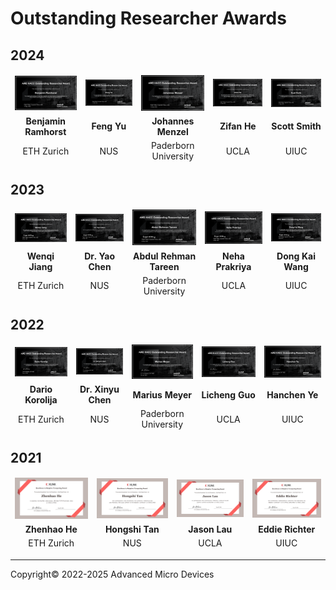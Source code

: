 # Outstanding Researcher Awards​

## 2024

<!--Sorted alphabetically by center-->

<table border="0" width="100%" style="border: 0px; background:transparent">
    <thead>
        <tr style="border: 0px;">
            <td style="border: 0px; background:transparent; text-align: center; vertical-align: middle;">
                <a href="./images/awards/ETHZ_award_2025.png"><img src="./images/awards/ETHZ_award_2025.png" width="180"></a>
            </td>
            <td style="border: 0px; background:transparent; text-align: center; vertical-align: middle;">
                <a href="./images/awards/NUS_award_2025.png"><img src="./images/awards/NUS_award_2025.png" width="180"></a>
            </td>
            <td style="border: 0px; background:transparent; text-align: center; vertical-align: middle;">
                <a href="./images/awards/Paderborn_award_2025.png"><img src="./images/awards/Paderborn_award_2025.png" width="180"></a>
            </td>
            <td style="border: 0px; background:transparent; text-align: center; vertical-align: middle;">
                <a href="./images/awards/UCLA_award_2025.png"><img src="./images/awards/UCLA_award_2025.png" width="180"></a>
            </td>
            <td style="border: 0px; background:transparent; text-align: center; vertical-align: middle;">
                <a href="./images/awards/UIUC_award_2025.png"><img src="./images/awards/UIUC_award_2025.png" width="180"></a>
            </td>
        </tr>
        <tr style="border: 0px;">
            <td style="border: 0px; background:transparent; text-align: center; vertical-align: middle;"><strong>Benjamin Ramhorst</strong></td>
            <td style="border: 0px; background:transparent; text-align: center; vertical-align: middle;"><strong>Feng Yu</strong></td>
            <td style="border: 0px; background:transparent; text-align: center; vertical-align: middle;"><strong>Johannes Menzel</strong></td>
            <td style="border: 0px; background:transparent; text-align: center; vertical-align: middle;"><strong>Zifan He</strong></td>
            <td style="border: 0px; background:transparent; text-align: center; vertical-align: middle;"><strong>Scott Smith</strong></td>
        </tr>
        <tr style="border: 0px;">
            <td style="border: 0px; background:transparent; text-align: center; vertical-align: middle;">ETH Zurich</td>
            <td style="border: 0px; background:transparent; text-align: center; vertical-align: middle;">NUS</td>
            <td style="border: 0px; background:transparent; text-align: center; vertical-align: middle;">Paderborn University​</td>
            <td style="border: 0px; background:transparent; text-align: center; vertical-align: middle;">UCLA</td>
            <td style="border: 0px; background:transparent; text-align: center; vertical-align: middle;">UIUC</td>
        </tr>
    </thead>
</table>

## 2023

<!--Sorted alphabetically by center-->

<table border="0" width="100%" style="border: 0px; background:transparent">
    <thead>
        <tr style="border: 0px;">
            <td style="border: 0px; background:transparent; text-align: center; vertical-align: middle;">
                <a href="./images/awards/ETHZ_award_2024.png"><img src="./images/awards/ETHZ_award_2024.png" width="180"></a>
            </td>
            <td style="border: 0px; background:transparent; text-align: center; vertical-align: middle;">
                <a href="./images/awards/NUS_award_2024.png"><img src="./images/awards/NUS_award_2024.png" width="180"></a>
            </td>
            <td style="border: 0px; background:transparent; text-align: center; vertical-align: middle;">
                <a href="./images/awards/Paderborn_award_2024.png"><img src="./images/awards/Paderborn_award_2024.png" width="180"></a>
            </td>
            <td style="border: 0px; background:transparent; text-align: center; vertical-align: middle;">
                <a href="./images/awards/UCLA_award_2024.png"><img src="./images/awards/UCLA_award_2024.png" width="180"></a>
            </td>
            <td style="border: 0px; background:transparent; text-align: center; vertical-align: middle;">
                <a href="./images/awards/UIUC_award_2024.png"><img src="./images/awards/UIUC_award_2024.png" width="180"></a>
            </td>
        </tr>
        <tr style="border: 0px;">
            <td style="border: 0px; background:transparent; text-align: center; vertical-align: middle;"><strong>Wenqi Jiang</strong></td>
            <td style="border: 0px; background:transparent; text-align: center; vertical-align: middle;"><strong>Dr. Yao Chen</strong></td>
            <td style="border: 0px; background:transparent; text-align: center; vertical-align: middle;"><strong>Abdul Rehman Tareen</strong></td>
            <td style="border: 0px; background:transparent; text-align: center; vertical-align: middle;"><strong>Neha Prakriya</strong></td>
            <td style="border: 0px; background:transparent; text-align: center; vertical-align: middle;"><strong>Dong Kai Wang​</strong></td>
        </tr>
        <tr style="border: 0px;">
            <td style="border: 0px; background:transparent; text-align: center; vertical-align: middle;">ETH Zurich</td>
            <td style="border: 0px; background:transparent; text-align: center; vertical-align: middle;">NUS</td>
            <td style="border: 0px; background:transparent; text-align: center; vertical-align: middle;">Paderborn University​</td>
            <td style="border: 0px; background:transparent; text-align: center; vertical-align: middle;">UCLA</td>
            <td style="border: 0px; background:transparent; text-align: center; vertical-align: middle;">UIUC</td>
        </tr>
    </thead>
</table>

## 2022

<!--Sorted alphabetically by center-->

<table border="0" width="100%" style="border: 0px; background:transparent">
    <thead>
        <tr style="border: 0px;">
            <td style="border: 0px; background:transparent; text-align: center; vertical-align: middle;">
                <a href="./images/awards/ETHZ_award_2023.png"><img src="./images/awards/ETHZ_award_2023.png" width="180"></a>
            </td>
            <td style="border: 0px; background:transparent; text-align: center; vertical-align: middle;">
                <a href="./images/awards/NUS_award_2023.png"><img src="./images/awards/NUS_award_2023.png" width="180"></a>
            </td>
            <td style="border: 0px; background:transparent; text-align: center; vertical-align: middle;">
                <a href="./images/awards/Paderborn_award_2023.png"><img src="./images/awards/Paderborn_award_2023.png" width="180"></a>
            </td>
            <td style="border: 0px; background:transparent; text-align: center; vertical-align: middle;">
                <a href="./images/awards/UCLA_award_2023.png"><img src="./images/awards/UCLA_award_2023.png" width="180"></a>
            </td>
            <td style="border: 0px; background:transparent; text-align: center; vertical-align: middle;">
                <a href="./images/awards/UIUC_award_2023.png"><img src="./images/awards/UIUC_award_2023.png" width="180"></a>
            </td>
        </tr>
        <tr style="border: 0px;">
            <td style="border: 0px; background:transparent; text-align: center; vertical-align: middle;"><strong>Dario Korolija</strong></td>
            <td style="border: 0px; background:transparent; text-align: center; vertical-align: middle;"><strong>Dr. Xinyu Chen</strong></td>
            <td style="border: 0px; background:transparent; text-align: center; vertical-align: middle;"><strong>Marius Meyer</strong></td>
            <td style="border: 0px; background:transparent; text-align: center; vertical-align: middle;"><strong>Licheng Guo</strong></td>
            <td style="border: 0px; background:transparent; text-align: center; vertical-align: middle;"><strong>Hanchen Ye​</strong></td>
        </tr>
        <tr style="border: 0px;">
            <td style="border: 0px; background:transparent; text-align: center; vertical-align: middle;">ETH Zurich</td>
            <td style="border: 0px; background:transparent; text-align: center; vertical-align: middle;">NUS</td>
            <td style="border: 0px; background:transparent; text-align: center; vertical-align: middle;">Paderborn University​</td>
            <td style="border: 0px; background:transparent; text-align: center; vertical-align: middle;">UCLA</td>
            <td style="border: 0px; background:transparent; text-align: center; vertical-align: middle;">UIUC</td>
        </tr>
    </thead>
</table>

## 2021

<!--Sorted alphabetically by center-->

<table border="0" width="100%" style="border: 0px; background:transparent">
    <thead>
        <tr style="border: 0px;">
            <td style="border: 0px; background:transparent; text-align: center; vertical-align: middle;">
                <a href="./images/awards/ETHZ_award_2022.png"><img src="./images/awards/ETHZ_award_2022.png" width="180"></a>
            </td>
            <td style="border: 0px; background:transparent; text-align: center; vertical-align: middle;">
                <a href="./images/awards/NUS_award_2022.png"><img src="./images/awards/NUS_award_2022.png" width="180"></a>
            </td>
            <td style="border: 0px; background:transparent; text-align: center; vertical-align: middle;">
                <a href="./images/awards/UCLA_award_2022.png"><img src="./images/awards/UCLA_award_2022.png" width="180"></a>
            </td>
            <td style="border: 0px; background:transparent; text-align: center; vertical-align: middle;">
                <a href="./images/awards/UIUC_award_2022.png"><img src="./images/awards/UIUC_award_2022.png" width="180"></a>
            </td>
        </tr>
        <tr style="border: 0px;">
            <td style="border: 0px; background:transparent; text-align: center; vertical-align: middle;"><strong>Zhenhao He</strong></td>
            <td style="border: 0px; background:transparent; text-align: center; vertical-align: middle;"><strong>Hongshi Tan</strong></td>
            <td style="border: 0px; background:transparent; text-align: center; vertical-align: middle;"><strong>Jason Lau</strong></td>
            <td style="border: 0px; background:transparent; text-align: center; vertical-align: middle;"><strong>Eddie Richter​</strong></td>
        </tr>
        <tr style="border: 0px;">
            <td style="border: 0px; background:transparent; text-align: center; vertical-align: middle;">ETH Zurich</td>
            <td style="border: 0px; background:transparent; text-align: center; vertical-align: middle;">NUS</td>
            <td style="border: 0px; background:transparent; text-align: center; vertical-align: middle;">UCLA</td>
            <td style="border: 0px; background:transparent; text-align: center; vertical-align: middle;">UIUC</td>
        </tr>
    </thead>
</table>

---------------------------------------
<p class="copyright">Copyright&copy; 2022-2025 Advanced Micro Devices</p>